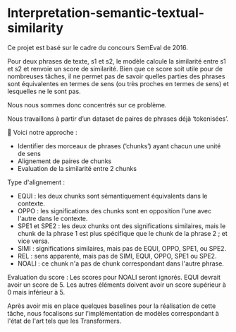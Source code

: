 # Interpretation-semantic-textual-similarity

Ce projet est basé sur le cadre du concours SemEval de 2016. 

Pour deux phrases de texte, s1 et s2, le modèle calcule la similarité entre s1 et s2 et renvoie un score de similarité. Bien que ce score soit utile pour de nombreuses tâches, il ne permet pas de savoir quelles parties des phrases sont équivalentes en termes de sens (ou très proches en termes de sens) et lesquelles ne le sont pas. 

Nous nous sommes donc concentrés sur ce problème.  

Nous travaillons à partir d’un dataset de paires de phrases déjà ‘tokenisées’.  

📌 Voici notre approche : 
- Identifier des morceaux de phrases (‘chunks’) ayant chacun une unité de sens 
- Alignement de paires de chunks 
- Evaluation de la similarité entre 2 chunks  

Type d'alignement : 
- EQUI : les deux chunks sont sémantiquement équivalents dans le contexte. 
- OPPO : les significations des chunks sont en opposition l'une avec l'autre dans le contexte. 
- SPE1 et SPE2 : les deux chunks ont des significations similaires, mais le chunk de la phrase 1 est plus spécifique que le chunk de la phrase 2 ; et vice versa.
- SIMI : significations similaires, mais pas de EQUI, OPPO, SPE1, ou SPE2. 
- REL : sens apparenté, mais pas de SIMI, EQUI, OPPO, SPE1 ou SPE2. 
- NOALI : ce chunk n'a pas de chunk correspondant dans l'autre phrase.  

Evaluation du score : 
Les scores pour NOALI seront ignorés. EQUI devrait avoir un score de 5. Les autres éléments doivent avoir un score supérieur à 0 mais inférieur à 5.  

Après avoir mis en place quelques baselines pour la réalisation de cette tâche, nous focalisons sur l'implémentation de modèles correspondant à l'état de l'art tels que les Transformers.
